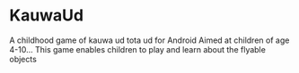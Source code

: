 # KauwaUd
A childhood game of kauwa ud tota ud for Android
Aimed at children of age 4-10... This game enables children to play and learn about the flyable objects
